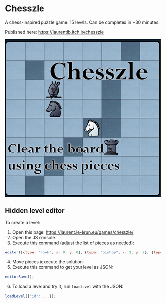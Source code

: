 # Chesszle

A chess-inspired puzzle game. 15 levels. Can be completed in ~30 minutes.

Published here: https://laurentlb.itch.io/chesszle

![screenshot](cover.jpg)

## Hidden level editor

To create a level:
1. Open this page: https://laurent.le-brun.eu/games/chesszle/
2. Open the JS console
3. Execute this command (adjust the list of pieces as needed):

```js
editor([{type: "rook", x: 0, y: 0}, {type: "bishop", x: 2, y: 3}, {type: "knight", x: 4, y: 4}]);
```

4. Move pieces (execute the solution)
5. Execute this command to get your level as JSON:

```js
editorSave();
```

6. To load a level and try it, run `loadLevel` with the JSON:

```js
loadLevel({"id": ...});
```
